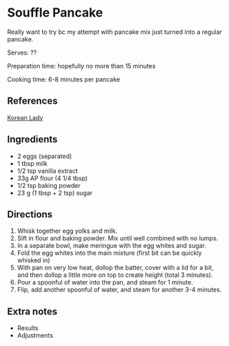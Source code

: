 # Souffle Pancake

Really want to try bc my attempt with pancake mix just turned into a regular pancake.

Serves: ??

Preparation time: hopefully no more than 15 minutes

Cooking time: 6-8 minutes per pancake

## References

[Korean Lady](https://www.youtube.com/watch?v=J4VYMNUg3QM)

## Ingredients

- 2 eggs (separated)
- 1 tbsp milk
- 1/2 tsp vanilla extract
- 33g AP flour (4 1/4 tbsp)
- 1/2 tsp baking powder
- 23 g (1 tbsp + 2 tsp) sugar

## Directions

1. Whisk together egg yolks and milk.
2. Sift in flour and baking powder. Mix until well combined with no lumps.
3. In a separate bowl, make meringue with the egg whites and sugar.
4. Fold the egg whites into the main mixture (first bit can be quickly whisked in)
5. With pan on very low heat, dollop the batter, cover with a lid for a bit, and then dollop a little more on top to create height (total 3 minutes).
6. Pour a spoonful of water into the pan, and steam for 1 minute.
7. Flip, add another spoonful of water, and steam for another 3-4 minutes.

## Extra notes

- Results
- Adjustments
